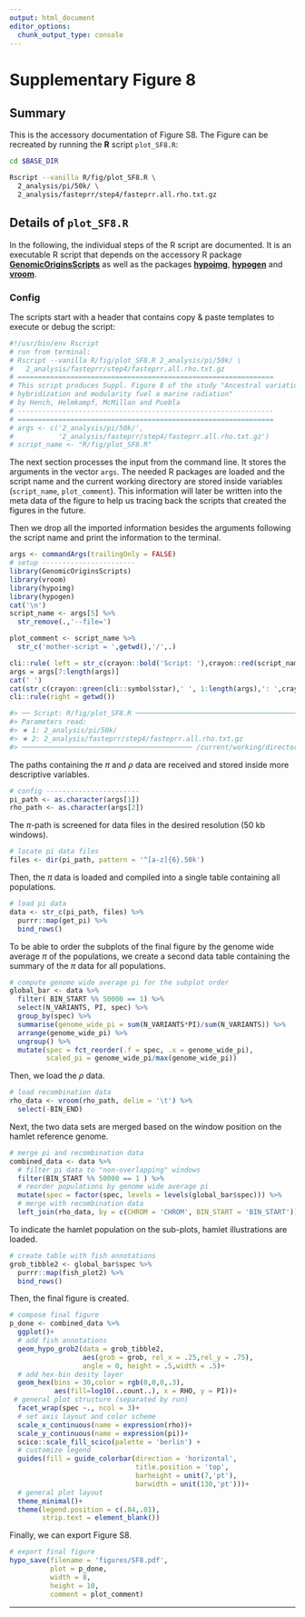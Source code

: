```yaml
---
output: html_document
editor_options:
  chunk_output_type: console
---
```


# Supplementary Figure 8



## Summary

This is the accessory documentation of Figure S8.
The Figure can be recreated by running the **R** script `plot_SF8.R`:

```sh
cd $BASE_DIR

Rscript --vanilla R/fig/plot_SF8.R \
  2_analysis/pi/50k/ \
  2_analysis/fasteprr/step4/fasteprr.all.rho.txt.gz

```

## Details of `plot_SF8.R`

In the following, the individual steps of the R script are documented.
It is an executable R script that depends on the accessory R package [**GenomicOriginsScripts**](https://k-hench.github.io/GenomicOriginsScripts) as well as the packages [**hypoimg**](https://k-hench.github.io/hypoimg), [**hypogen**](https://k-hench.github.io/hypogen) and [**vroom**](https://vroom.r-lib.org/).

### Config

The scripts start with a header that contains copy & paste templates to execute or debug the script:


```r
#!/usr/bin/env Rscript
# run from terminal:
# Rscript --vanilla R/fig/plot_SF8.R 2_analysis/pi/50k/ \
#   2_analysis/fasteprr/step4/fasteprr.all.rho.txt.gz
# ===============================================================
# This script produces Suppl. Figure 8 of the study "Ancestral variation,
# hybridization and modularity fuel a marine radiation"
# by Hench, Helmkampf, McMillan and Puebla
# ---------------------------------------------------------------
# ===============================================================
# args <- c('2_analysis/pi/50k/',
#           '2_analysis/fasteprr/step4/fasteprr.all.rho.txt.gz')
# script_name <- "R/fig/plot_SF8.R"
```

The next section processes the input from the command line.
It stores the arguments in the vector `args`.
The needed R packages are loaded and the script name and the current working directory are stored inside variables (`script_name`, `plot_comment`).
This information will later be written into the meta data of the figure to help us tracing back the scripts that created the figures in the future.

Then we drop all the imported information besides the arguments following the script name and print the information to the terminal.


```r
args <- commandArgs(trailingOnly = FALSE)
# setup -----------------------
library(GenomicOriginsScripts)
library(vroom)
library(hypoimg)
library(hypogen)
cat('\n')
script_name <- args[5] %>%
  str_remove(.,'--file=')

plot_comment <- script_name %>%
  str_c('mother-script = ',getwd(),'/',.)

cli::rule( left = str_c(crayon::bold('Script: '),crayon::red(script_name)))
args = args[7:length(args)]
cat(' ')
cat(str_c(crayon::green(cli::symbol$star),' ', 1:length(args),': ',crayon::green(args),'\n'))
cli::rule(right = getwd())
```

```r
#> ── Script: R/fig/plot_SF8.R ────────────────────────────────────────────
#> Parameters read:
#> ★ 1: 2_analysis/pi/50k/
#> ★ 2: 2_analysis/fasteprr/step4/fasteprr.all.rho.txt.gz
#> ────────────────────────────────────────── /current/working/directory ──
```

The paths containing the $\pi$ and $\rho$ data are received and stored inside more descriptive variables.


```r
# config -----------------------
pi_path <- as.character(args[1])
rho_path <- as.character(args[2])
```

The $\pi$-path is screened for data files in the desired resolution (50 kb windows).


```r
# locate pi data files
files <- dir(pi_path, pattern = '^[a-z]{6}.50k')
```

Then, the $\pi$ data is loaded and compiled into a single table containing all populations.


```r
# load pi data
data <- str_c(pi_path, files) %>%
  purrr::map(get_pi) %>%
  bind_rows()
```

To be able to order the subplots of the final figure by the genome wide average $\pi$ of the populations, we create a second data table containing the summary of the $\pi$ data for all populations.


```r
# compute genome wide average pi for the subplot order
global_bar <- data %>%
  filter( BIN_START %% 50000 == 1) %>%
  select(N_VARIANTS, PI, spec) %>%
  group_by(spec) %>%
  summarise(genome_wide_pi = sum(N_VARIANTS*PI)/sum(N_VARIANTS)) %>%
  arrange(genome_wide_pi) %>%
  ungroup() %>%
  mutate(spec = fct_reorder(.f = spec, .x = genome_wide_pi),
         scaled_pi = genome_wide_pi/max(genome_wide_pi))
```

Then, we load the $\rho$ data.


```r
# load recombination data
rho_data <- vroom(rho_path, delim = '\t') %>%
  select(-BIN_END)
```

Next, the two data sets are merged based on the window position on the hamlet reference genome.


```r
# merge pi and recombination data
combined_data <- data %>%
  # filter pi data to "non-overlapping" windows
  filter(BIN_START %% 50000 == 1 ) %>%
  # reorder populations by genome wide average pi
  mutate(spec = factor(spec, levels = levels(global_bar$spec))) %>%
  # merge with recombination data
  left_join(rho_data, by = c(CHROM = 'CHROM', BIN_START = 'BIN_START'))
```

To indicate the hamlet population on the sub-plots, hamlet illustrations are loaded.


```r
# create table with fish annotations
grob_tibble2 <- global_bar$spec %>%
  purrr::map(fish_plot2) %>%
  bind_rows()
```

Then, the final figure is created.


```r
# compose final figure
p_done <- combined_data %>%
  ggplot()+
  # add fish annotations
  geom_hypo_grob2(data = grob_tibble2,
                  aes(grob = grob, rel_x = .25,rel_y = .75),
                  angle = 0, height = .5,width = .5)+
  # add hex-bin desity layer
  geom_hex(bins = 30,color = rgb(0,0,0,.3),
           aes(fill=log10(..count..), x = RHO, y = PI))+
 # general plot structure (separated by run)
  facet_wrap(spec ~., ncol = 3)+
  # set axis layout and color scheme
  scale_x_continuous(name = expression(rho))+
  scale_y_continuous(name = expression(pi))+
  scico::scale_fill_scico(palette = 'berlin') +
  # customize legend
  guides(fill = guide_colorbar(direction = 'horizontal',
                               title.position = 'top',
                               barheight = unit(7,'pt'),
                               barwidth = unit(130,'pt')))+
  # general plot layout
  theme_minimal()+
  theme(legend.position = c(.84,.01),
        strip.text = element_blank())
```




Finally, we can export Figure S8.


```r
# export final figure
hypo_save(filename = 'figures/SF8.pdf',
          plot = p_done,
          width = 8,
          height = 10,
          comment = plot_comment)
```

---
